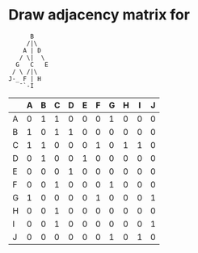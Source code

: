 # Draw adjacency matrix for

```
      B
     /|\
    A | D
   / \|  \
  G   C   E
 / \ /|\
J-_ F | H
   ¯`-I
```

|   | A | B | C | D | E | F | G | H | I | J |
|---|---|---|---|---|---|---|---|---|---|---|
| A | 0 | 1 | 1 | 0 | 0 | 0 | 1 | 0 | 0 | 0 |
| B | 1 | 0 | 1 | 1 | 0 | 0 | 0 | 0 | 0 | 0 |
| C | 1 | 1 | 0 | 0 | 0 | 1 | 0 | 1 | 1 | 0 |
| D | 0 | 1 | 0 | 0 | 1 | 0 | 0 | 0 | 0 | 0 |
| E | 0 | 0 | 0 | 1 | 0 | 0 | 0 | 0 | 0 | 0 |
| F | 0 | 0 | 1 | 0 | 0 | 0 | 1 | 0 | 0 | 0 |
| G | 1 | 0 | 0 | 0 | 0 | 1 | 0 | 0 | 0 | 1 |
| H | 0 | 0 | 1 | 0 | 0 | 0 | 0 | 0 | 0 | 0 |
| I | 0 | 0 | 1 | 0 | 0 | 0 | 0 | 0 | 0 | 1 |
| J | 0 | 0 | 0 | 0 | 0 | 0 | 1 | 0 | 1 | 0 |
